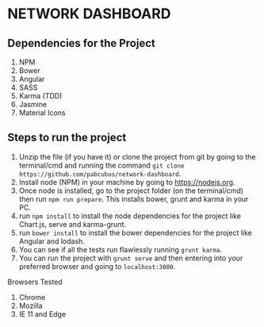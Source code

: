 # NETWORK DASHBOARD

## Dependencies for the Project
1. NPM
2. Bower
3. Angular
4. SASS
5. Karma (TDD)
6. Jasmine
7. Material Icons

## Steps to run the project
1. Unzip the file (if you have it) or clone the project from git by going to the terminal/cmd and running the command `git clone https://github.com/pabcubus/network-dashboard`.
2. Install node (NPM) in your machine by going to https://nodejs.org.
3. Once node is installed, go to the project folder (on the terminal/cmd) then run `npm run prepare`. This installs bower, grunt and karma in your PC.
4. run `npm install` to install the node dependencies for the project like Chart.js, serve and karma-grunt.
5. run `bower install` to install the bower dependencies for the project like Angular and lodash.
6. You can see if all the tests run flawlessly running `grunt karma`.
7. You can run the project with `grunt serve` and then entering into your preferred browser and going to `localhost:3000`.

Browsers Tested
1. Chrome
2. Mozilla
3. IE 11 and Edge
